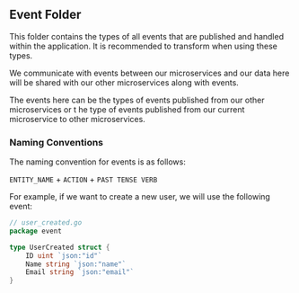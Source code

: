 ## Event Folder

This folder contains the types of all events that are published and handled within the application. It is recommended to transform when using these types.

We communicate with events between our microservices and our data here will be shared with our other microservices along with events.

The events here can be the types of events published from our other microservices or t he type of events published from our current microservice to other microservices.

### Naming Conventions

The naming convention for events is as follows:

`ENTITY_NAME` + `ACTION` + `PAST TENSE VERB`

For example, if we want to create a new user, we will use the following event:

```go
// user_created.go
package event

type UserCreated struct {
    ID uint `json:"id"`
    Name string `json:"name"`
    Email string `json:"email"`
}
```
